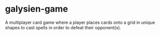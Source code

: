 # galysien-game
 A multiplayer card game where a player places cards onto a grid in unique shapes to cast spells in order to defeat their opponent(s).
